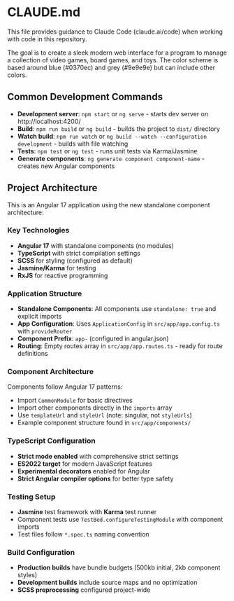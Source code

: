 # CLAUDE.md

This file provides guidance to Claude Code (claude.ai/code) when working with code in this repository.

The goal is to create a sleek modern web interface for a program to manage a collection of video games, board games, and toys.
The color scheme is based around blue (#0370ec) and grey (#9e9e9e) but can include other colors.

## Common Development Commands

- **Development server**: `npm start` or `ng serve` - starts dev server on http://localhost:4200/
- **Build**: `npm run build` or `ng build` - builds the project to `dist/` directory
- **Watch build**: `npm run watch` or `ng build --watch --configuration development` - builds with file watching
- **Tests**: `npm test` or `ng test` - runs unit tests via Karma/Jasmine
- **Generate components**: `ng generate component component-name` - creates new Angular components

## Project Architecture

This is an Angular 17 application using the new standalone component architecture:

### Key Technologies
- **Angular 17** with standalone components (no modules)
- **TypeScript** with strict compilation settings
- **SCSS** for styling (configured as default)
- **Jasmine/Karma** for testing
- **RxJS** for reactive programming

### Application Structure
- **Standalone Components**: All components use `standalone: true` and explicit imports
- **App Configuration**: Uses `ApplicationConfig` in `src/app/app.config.ts` with `provideRouter`
- **Component Prefix**: `app-` (configured in angular.json)
- **Routing**: Empty routes array in `src/app/app.routes.ts` - ready for route definitions

### Component Architecture
Components follow Angular 17 patterns:
- Import `CommonModule` for basic directives
- Import other components directly in the `imports` array
- Use `templateUrl` and `styleUrl` (note: singular, not `styleUrls`)
- Example component structure found in `src/app/components/`

### TypeScript Configuration
- **Strict mode enabled** with comprehensive strict settings
- **ES2022 target** for modern JavaScript features
- **Experimental decorators** enabled for Angular
- **Strict Angular compiler options** for better type safety

### Testing Setup
- **Jasmine** test framework with **Karma** test runner
- Component tests use `TestBed.configureTestingModule` with component imports
- Test files follow `*.spec.ts` naming convention

### Build Configuration
- **Production builds** have bundle budgets (500kb initial, 2kb component styles)
- **Development builds** include source maps and no optimization
- **SCSS preprocessing** configured project-wide